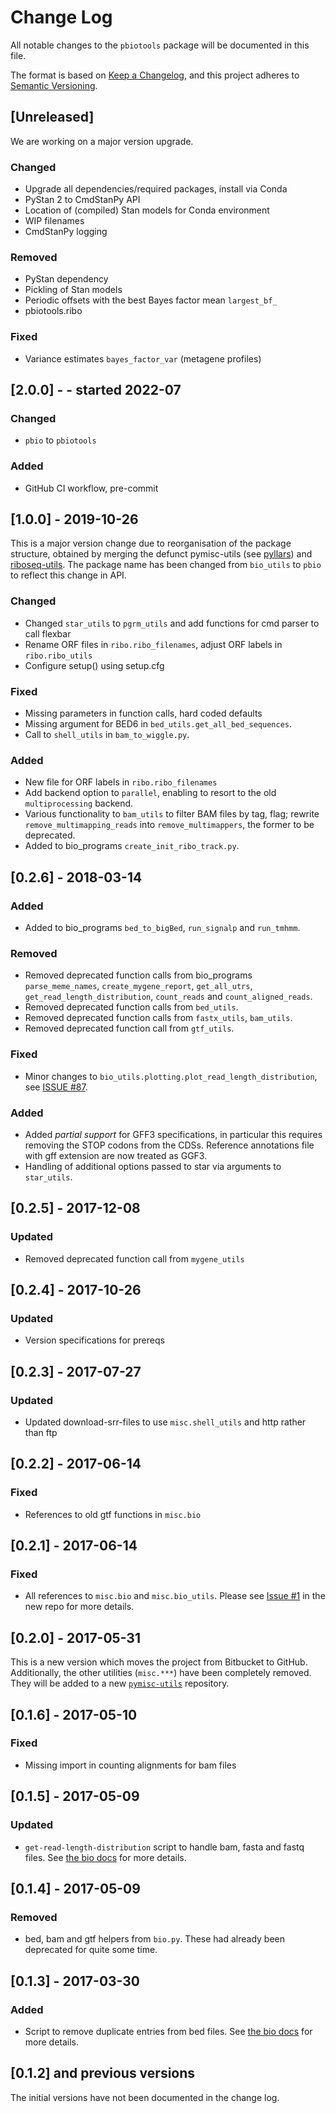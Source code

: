 # Change Log

All notable changes to the `pbiotools` package will be documented in this file.

The format is based on [Keep a Changelog](http://keepachangelog.com/),
and this project adheres to [Semantic Versioning](http://semver.org/).

## [Unreleased] 

We are working on a major version upgrade.

### Changed

- Upgrade all dependencies/required packages, install via Conda
- PyStan 2 to CmdStanPy API
- Location of (compiled) Stan models for Conda environment
- WIP filenames
- CmdStanPy logging

### Removed

- PyStan dependency
- Pickling of Stan models
- Periodic offsets with the best Bayes factor mean `largest_bf_`
- pbiotools.ribo

### Fixed

- Variance estimates `bayes_factor_var` (metagene profiles)

## [2.0.0] - - started 2022-07

### Changed

- `pbio` to `pbiotools`

### Added

- GitHub CI workflow, pre-commit

## [1.0.0] - 2019-10-26

This is a major version change due to reorganisation of the package structure, obtained by merging
the defunct pymisc-utils (see [pyllars](https://github.com/bmmalone/pyllars)) and [riboseq-utils](https://github.com/dieterich-lab/riboseq-utils).
The package name has been changed from `bio_utils` to `pbio` to reflect this change in API.

### Changed

- Changed `star_utils` to `pgrm_utils` and add functions for cmd parser to call flexbar
- Rename ORF files in `ribo.ribo_filenames`, adjust ORF labels in `ribo.ribo_utils`
- Configure setup() using setup.cfg

### Fixed

- Missing parameters in function calls, hard coded defaults
- Missing argument for BED6 in `bed_utils.get_all_bed_sequences`.
- Call to `shell_utils` in `bam_to_wiggle.py`.

### Added

- New file for ORF labels in `ribo.ribo_filenames`
- Add backend option to `parallel`, enabling to resort to the old `multiprocessing` backend.
- Various functionality to `bam_utils` to filter BAM files by tag, flag;
  rewrite `remove_multimapping_reads` into `remove_multimappers`, the former
  to be deprecated.
- Added to bio_programs `create_init_ribo_track.py`.

## [0.2.6] - 2018-03-14

### Added

- Added to bio_programs `bed_to_bigBed`, `run_signalp` and `run_tmhmm`.

### Removed

- Removed deprecated function calls from bio_programs `parse_meme_names`,
  `create_mygene_report`, `get_all_utrs`, `get_read_length_distribution`,
  `count_reads` and `count_aligned_reads`.
- Removed deprecated function calls from `bed_utils`.
- Removed deprecated function calls from
  `fastx_utils`, `bam_utils`.
- Removed deprecated function call from `gtf_utils`.

### Fixed

- Minor changes to `bio_utils.plotting.plot_read_length_distribution`,
  see [ISSUE #87](https://github.com/dieterich-lab/rp-bp/issues/87).

### Added

- Added _partial support_ for GFF3 specifications, in particular this requires removing the
  STOP codons from the CDSs. Reference annotations file with gff extension are now
  treated as GGF3.
- Handling of additional options passed to star via arguments to `star_utils`.

## [0.2.5] - 2017-12-08

### Updated

- Removed deprecated function call from `mygene_utils`

## [0.2.4] - 2017-10-26

### Updated

- Version specifications for prereqs

## [0.2.3] - 2017-07-27

### Updated

- Updated download-srr-files to use `misc.shell_utils` and http rather than ftp

## [0.2.2] - 2017-06-14

### Fixed

- References to old gtf functions in `misc.bio`

## [0.2.1] - 2017-06-14

### Fixed

- All references to `misc.bio` and `misc.bio_utils`. Please see
  [Issue #1](https://github.com/bmmalone/pybio-utils/issues/1) in the new repo
  for more details.

## [0.2.0] - 2017-05-31

This is a new version which moves the project from Bitbucket to GitHub.
Additionally, the other utilities (`misc.***`) have been completely
removed. They will be added to a new
[`pymisc-utils`](https://github.com/bmmalone/pymisc-utils) repository.

## [0.1.6] - 2017-05-10

### Fixed

- Missing import in counting alignments for bam files

## [0.1.5] - 2017-05-09

### Updated

- `get-read-length-distribution` script to handle bam, fasta and fastq files.
  See [the bio docs](docs/bio.md#get-read-length-distributions) for more
  details.

## [0.1.4] - 2017-05-09

### Removed

- bed, bam and gtf helpers from `bio.py`. These had already been deprecated for
  quite some time.

## [0.1.3] - 2017-03-30

### Added

- Script to remove duplicate entries from bed files. See
  [the bio docs](docs/bio.md#merge-bed12-files-and-remove-duplicate-entries)
  for more details.

## [0.1.2] and previous versions

The initial versions have not been documented in the change log.
